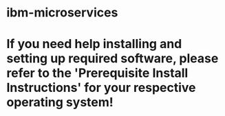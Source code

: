 # ibm-microservices

# If you need help installing and setting up required software, please refer to the 'Prerequisite Install Instructions' for your respective operating system!
